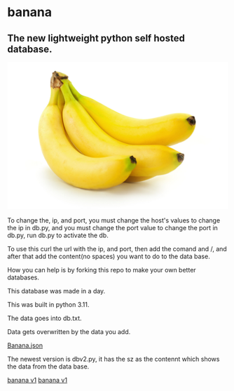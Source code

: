 # banana
<h2>The new lightweight python self hosted database.</h2>
<img src="istock-162487071.jpg"></img>
<p>To change the, ip, and port, you must change the host's values to change the ip in db.py, and you must change the port value to change the port in db.py, run db.py to activate the db.</p>
<p>To use this curl the url with the ip, and port, then add the comand and /, and after that add the content(no spaces) you want to do to the data base.</p>
<p>How you can help is by forking this repo to make your own better databases.</p>
<p>This database was made in a day.</p>
<p>This was built in python 3.11.</p>
<p>The data goes into db.txt.</p>
<p>Data gets overwritten by the data you add.</p>
<a href="https://github.com/sap-ai/banana.json">Banana.json</a>
<p></p>
<p>The newest version is dbv2.py, it has the sz as the contennt which shows the data from the data base.</p>
<a href="https://github.com/sap-ai/banana/blob/main/db.py">banana v1</a>
<a href="https://github.com/sap-ai/banana/blob/main/db.py">banana v1</a>
